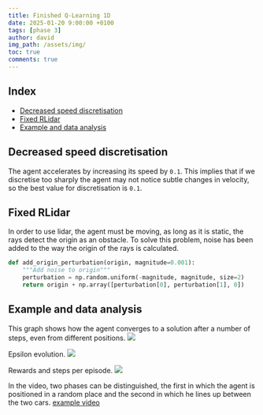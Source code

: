 ```yaml
---
title: Finished Q-Learning 1D
date: 2025-01-20 9:00:00 +0100
tags: [phase 3]
author: david
img_path: /assets/img/
toc: true
comments: true
---
```


## Index

- [Decreased speed discretisation](#decreased-speed-discretisation)
- [Fixed RLidar](#fixed-rlidar)
- [Example and data analysis](#example-and-data-analysis)


## Decreased speed discretisation

The agent accelerates by increasing its speed by `0.1`. This implies that if we discretise too sharply the agent may not notice subtle changes in velocity, so the best value for discretisation is `0.1`.

## Fixed RLidar

In order to use lidar, the agent must be moving, as long as it is static, the rays detect the origin as an obstacle. To solve this problem, noise has been added to the way the origin of the rays is calculated.

```python
def add_origin_perturbation(origin, magnitude=0.001):
    """Add noise to origin"""
    perturbation = np.random.uniform(-magnitude, magnitude, size=2)
    return origin + np.array([perturbation[0], perturbation[1], 0]) 
```

## Example and data analysis

This graph shows how the agent converges to a solution after a number of steps, even from different positions.
![](final_1d/dist_diffs.png)


Epsilon evolution.
![](final_1d/epsilon.png)

Rewards and steps per episode.
![](final_1d/eps_steps.png)

In the video, two phases can be distinguished, the first in which the agent is positioned in a random place and the second in which he lines up between the two cars.
[example video](https://drive.google.com/file/d/1UJGxviEJHpsycFnmCeQeAKRZs01Jk2MR/view?usp=sharing)